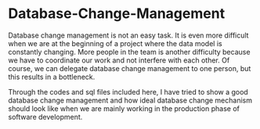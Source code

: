 # Database-Change-Management

Database change management is not an easy task. It is even more difficult when we are at the beginning of a project where the data model is constantly changing. More people in the team is another difficulty because we have to coordinate our work and not interfere with each other. Of course, we can delegate database change management to one person, but this results in a bottleneck. 

Through the codes and sql files included here, I have tried to show a good database change management and how ideal database change mechanism should look like when we are mainly working in the production phase of software development.


